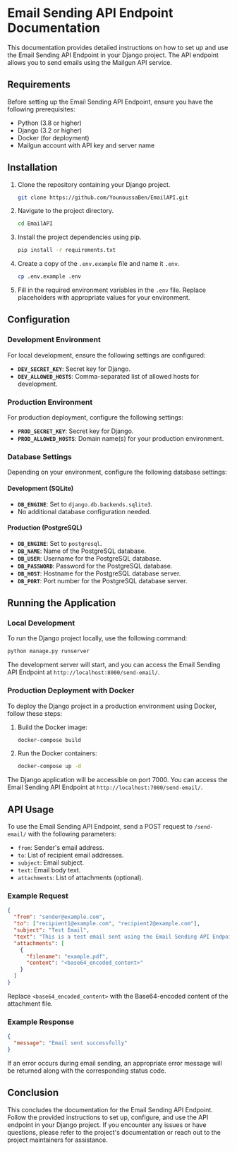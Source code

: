 # Email Sending API Endpoint Documentation

This documentation provides detailed instructions on how to set up and use the Email Sending API Endpoint in your Django project. The API endpoint allows you to send emails using the Mailgun API service.

## Requirements

Before setting up the Email Sending API Endpoint, ensure you have the following prerequisites:

- Python (3.8 or higher)
- Django (3.2 or higher)
- Docker (for deployment)
- Mailgun account with API key and server name

## Installation

1. Clone the repository containing your Django project.

   ```bash
   git clone https://github.com/YounoussaBen/EmailAPI.git
   ```

2. Navigate to the project directory.

   ```bash
   cd EmailAPI
   ```

3. Install the project dependencies using pip.

   ```bash
   pip install -r requirements.txt
   ```

4. Create a copy of the `.env.example` file and name it `.env`.

   ```bash
   cp .env.example .env
   ```

5. Fill in the required environment variables in the `.env` file. Replace placeholders with appropriate values for your environment.

## Configuration

### Development Environment

For local development, ensure the following settings are configured:

- **`DEV_SECRET_KEY`**: Secret key for Django.
- **`DEV_ALLOWED_HOSTS`**: Comma-separated list of allowed hosts for development.

### Production Environment

For production deployment, configure the following settings:

- **`PROD_SECRET_KEY`**: Secret key for Django.
- **`PROD_ALLOWED_HOSTS`**: Domain name(s) for your production environment.

### Database Settings

Depending on your environment, configure the following database settings:

#### Development (SQLite)

- **`DB_ENGINE`**: Set to `django.db.backends.sqlite3`.
- No additional database configuration needed.

#### Production (PostgreSQL)

- **`DB_ENGINE`**: Set to `postgresql`.
- **`DB_NAME`**: Name of the PostgreSQL database.
- **`DB_USER`**: Username for the PostgreSQL database.
- **`DB_PASSWORD`**: Password for the PostgreSQL database.
- **`DB_HOST`**: Hostname for the PostgreSQL database server.
- **`DB_PORT`**: Port number for the PostgreSQL database server.

## Running the Application

### Local Development

To run the Django project locally, use the following command:

```bash
python manage.py runserver
```

The development server will start, and you can access the Email Sending API Endpoint at `http://localhost:8000/send-email/`.

### Production Deployment with Docker

To deploy the Django project in a production environment using Docker, follow these steps:

1. Build the Docker image:

   ```bash
   docker-compose build
   ```

2. Run the Docker containers:

   ```bash
   docker-compose up -d
   ```

The Django application will be accessible on port 7000. You can access the Email Sending API Endpoint at `http://localhost:7000/send-email/`.

## API Usage

To use the Email Sending API Endpoint, send a POST request to `/send-email/` with the following parameters:

- `from`: Sender's email address.
- `to`: List of recipient email addresses.
- `subject`: Email subject.
- `text`: Email body text.
- `attachments`: List of attachments (optional).

### Example Request

```json
{
  "from": "sender@example.com",
  "to": ["recipient1@example.com", "recipient2@example.com"],
  "subject": "Test Email",
  "text": "This is a test email sent using the Email Sending API Endpoint.",
  "attachments": [
    {
      "filename": "example.pdf",
      "content": "<base64_encoded_content>"
    }
  ]
}
```

Replace `<base64_encoded_content>` with the Base64-encoded content of the attachment file.

### Example Response

```json
{
  "message": "Email sent successfully"
}
```

If an error occurs during email sending, an appropriate error message will be returned along with the corresponding status code.

## Conclusion

This concludes the documentation for the Email Sending API Endpoint. Follow the provided instructions to set up, configure, and use the API endpoint in your Django project. If you encounter any issues or have questions, please refer to the project's documentation or reach out to the project maintainers for assistance.